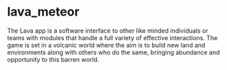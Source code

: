 # lava_meteor

The Lava app is a software interface to other like minded individuals or teams with modules that handle a full variety of effective interactions. The game is set in a volcanic world where the aim is to build new land and environments along with others who do the same, bringing abundance and opportunity to this barren world.
